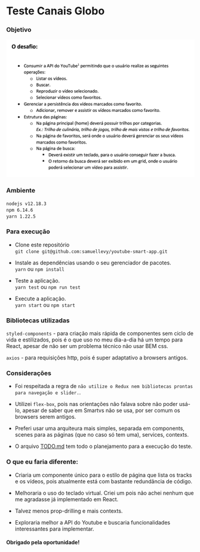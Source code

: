 # Teste Canais Globo

### Objetivo

![GloboTest](./objetivo.png)

### Ambiente

`nodejs v12.18.3`  
`npm 6.14.6`  
`yarn 1.22.5`

### Para execução

- Clone este repositório  
  `git clone git@github.com:samuellevy/youtube-smart-app.git`

- Instale as dependências usando o seu gerenciador de pacotes.  
  `yarn` ou `npm install`

- Teste a aplicação.  
  `yarn test` ou `npm run test`

- Execute a aplicação.  
  `yarn start` ou `npm start`

### Bibliotecas utilizadas

`styled-components` - para criação mais rápida de componentes sem ciclo de vida e estilizados, pois é o que uso no meu dia-a-dia há um tempo para React, apesar de não ser um problema técnico não usar BEM css.

`axios` - para requisições http, pois é super adaptativo a browsers antigos.

### Considerações

- Foi respeitada a regra de `não utilize o Redux nem bibliotecas prontas para navegação e slider.`.

- Utilizei `flex-box`, pois nas orientações não falava sobre não poder usá-lo, apesar de saber que em Smartvs não se usa, por ser comum os browsers serem antigos.

- Preferi usar uma arquiteura mais simples, separada em components, scenes para as páginas (que no caso só tem uma), services, contexts.

- O arquivo [TODO.md](./TODO.md) tem todo o planejamento para a execução do teste.

### O que eu faria diferente:

- Criaria um componente único para o estilo de página que lista os tracks e os vídeos, pois atualmente está com bastante redundância de código.  

- Melhoraria o uso do teclado virtual. Criei um pois não achei nenhum que me agradasse já implementado em React.  

- Talvez menos prop-drilling e mais contexts.  

- Exploraria melhor a API do Youtube e buscaria funcionalidades interessantes para implementar.  

#### Obrigado pela oportunidade!

